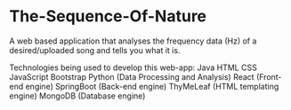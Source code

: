 ﻿# The-Sequence-Of-Nature

 A web based application that analyses the frequency data (Hz) of a desired/uploaded song and tells you what it is.

 Technologies being used to develop this web-app:
 Java
 HTML
 CSS
 JavaScript
 Bootstrap
 Python (Data Processing and Analysis)
 React (Front-end engine)
 SpringBoot (Back-end engine)
 ThyMeLeaf (HTML templating engine)
 MongoDB (Database engine)
